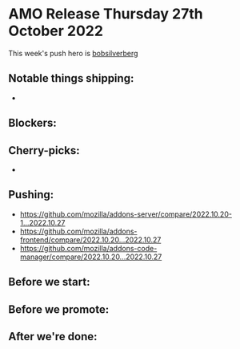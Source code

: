 # AMO Release Thursday 27th October 2022

This week's push hero is [bobsilverberg](https://github.com/bobsilverberg)

## Notable things shipping:
- 

## Blockers:

## Cherry-picks:
- 
## Pushing:

- https://github.com/mozilla/addons-server/compare/2022.10.20-1...2022.10.27
- https://github.com/mozilla/addons-frontend/compare/2022.10.20...2022.10.27
- https://github.com/mozilla/addons-code-manager/compare/2022.10.20...2022.10.27

## Before we start:

## Before we promote:

## After we're done:
